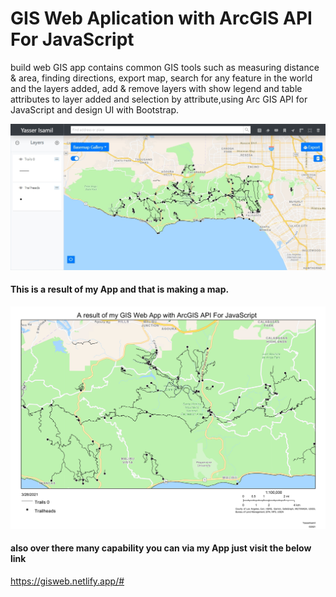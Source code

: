 # GIS Web Aplication with ArcGIS API For JavaScript
build web GIS app contains common GIS tools such as measuring distance & area, finding directions, export map, search for any feature in the world and the layers added, add & remove layers with show legend and table attributes to layer added and selection by attribute,using Arc GIS API for JavaScript and design UI with Bootstrap.

![UI](assets/img/UI.jpg)

#### This is a result of my App and that is making a map.

![map](assets/img/Aresult.jpg)

#### also over there many capability you can via my App just visit the below link

https://gisweb.netlify.app/#
